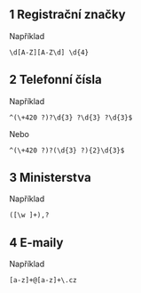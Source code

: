## 1 Registrační značky

Například

```
\d[A-Z][A-Z\d] \d{4}
```

## 2 Telefonní čísla

Například

```
^(\+420 ?)?\d{3} ?\d{3} ?\d{3}$
```

Nebo

```
^(\+420 ?)?(\d{3} ?){2}\d{3}$
```

## 3 Ministerstva

Například

```
([\w ]+),?
```

## 4 E-maily

Například

```
[a-z]+@[a-z]+\.cz
```
